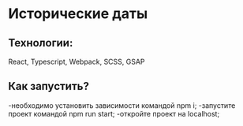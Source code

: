 # Исторические даты
## Технологии: 
React, Typescript, Webpack, SCSS, GSAP
## Как запустить?
-необходимо установить зависимости командой npm i;
-запустите проект командой npm run start;
-откройте проект на localhost;
